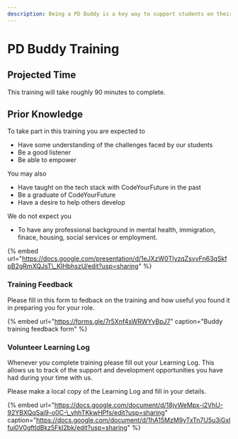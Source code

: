 ```yaml
---
description: Being a PD Buddy is a key way to support students on their learning journey.
---
```


# PD Buddy Training

## Projected Time

This training will take roughly 90 minutes to complete.

## Prior Knowledge

To take part in this training you are expected to 

* Have some understanding of the challenges faced by our students
* Be a good listener 
* Be able to empower 

You may also 

* Have taught on the tech stack with CodeYourFuture in the past
* Be a graduate of CodeYourFuture
* Have a desire to help others develop

We do not expect you

* To have any professional background in mental health, immigration, finace, housing, social services or employment.

{% embed url="https://docs.google.com/presentation/d/1eJXzW0TIyzqZsvvFn63qSkfpB2gRmXQJsT\_KIHbhszU/edit?usp=sharing" %}

### Training Feedback

Please fill in this form to fedback on the training and how useful you found it in preparing you for your role. 

{% embed url="https://forms.gle/7r5Xnf4sWRWYyBpJ7" caption="Buddy training feedback form" %}

### Volunteer Learning Log

Whenever you complete training please fill out your Learning Log. This allows us to track of the support and development opportunities you have had during your time with us.   
  
Please make a local copy of the Learning Log and fill in your details.  

{% embed url="https://docs.google.com/document/d/18jvWeMpx-i2VhU-92YBXQqSai9-o0C-\_yhhTKkwHPfs/edit?usp=sharing" caption="https://docs.google.com/document/d/1hA15MzM9yTxTn7U5u3iGxlfui0V0gftldBkz5FkI2bk/edit?usp=sharing" %}



